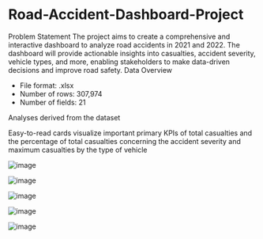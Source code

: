 # Road-Accident-Dashboard-Project
Problem Statement
The project aims to create a comprehensive and interactive dashboard to analyze road accidents in 2021 and 2022. The dashboard will provide actionable insights into casualties, accident severity, vehicle types, and more, enabling stakeholders to make data-driven decisions and improve road safety.
Data Overview

- File format: .xlsx
- Number of rows: 307,974
- Number of fields: 21

Analyses derived from the dataset

Easy-to-read cards visualize important primary KPIs of total casualties and the percentage of total casualties concerning the accident severity and maximum casualties by the type of vehicle

![image](https://github.com/user-attachments/assets/14510ec8-e57b-4a71-9bc3-1f6138dbdce4)

![image](https://github.com/user-attachments/assets/bfeaec0f-9b7d-466c-b0ae-0d2e203b2a65)

![image](https://github.com/user-attachments/assets/9445bec4-9131-4613-99cb-5d971f830351)

![image](https://github.com/user-attachments/assets/b970b0eb-126d-4ae8-8222-f7fcee3ef71b)


![image](https://github.com/user-attachments/assets/edf51260-5b36-4af7-b85b-686a20b9b8ad)






     







